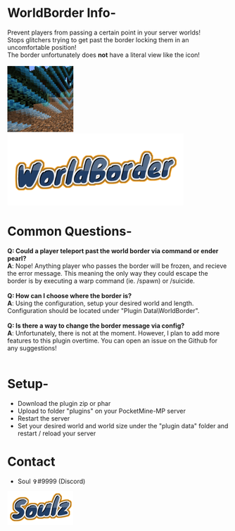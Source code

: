 # WorldBorder Info-
Prevent players from passing a certain point in your server worlds!<br>
Stops glitchers trying to get past the border locking them in an uncomfortable position!<br>
The border unfortunately does **not** have a literal view like the icon!<br><br><img src="media/icon.png" width="150"><img src="media/WorldBorder.png" width="400">

# Common Questions-
**Q: Could a player teleport past the world border via command or ender pearl?**<br>
**A**: Nope! Anything player who passes the border will be frozen, and recieve the error message. This meaning the only way they could escape the border is by executing a warp command (ie. /spawn) or /suicide.<br><br>
**Q: How can I choose where the border is?<br>**
**A**: Using the configuration, setup your desired world and length. Configuration should be located under "Plugin Data\WorldBorder".<br><br>
**Q: Is there a way to change the border message via config?<br>**
**A**: Unfortunately, there is not at the moment. However, I plan to add more features to this plugin overtime. You can open an issue on the Github for any suggestions!<br><br>

# Setup-
- Download the plugin zip or phar
- Upload to folder "plugins" on your PocketMine-MP server
- Restart the server
- Set your desired world and world size under the "plugin data" folder and restart / reload your server

# Contact
- Soul ✞#9999 (Discord)<br>
<img src="media/Soulz.png" width="150">
